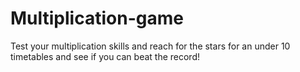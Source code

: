 # Multiplication-game
Test your multiplication skills and reach for the stars for an under 10 timetables and see if you can beat the record! 
